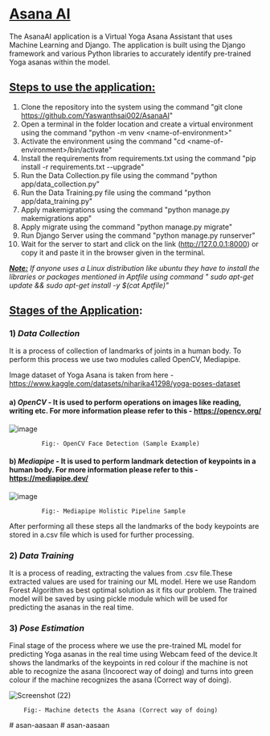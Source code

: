 # <b><u>Asana AI</u></b>

The AsanaAI application is a Virtual Yoga Asana Assistant that uses Machine Learning and Django. The application is built using the Django framework and various Python libraries to accurately identify pre-trained Yoga asanas within the model.

## <u>Steps to use the application:</u>
1. Clone the repository into the system using the command "git clone https://github.com/Yaswanthsai002/AsanaAI"
2. Open a terminal in the folder location and create a virtual environment using the command "python -m venv \<name-of-environment\>"
3. Activate the environment using the command "cd \<name-of-environment\>/bin/activate"
4. Install the requirements from requirements.txt using the command "pip install -r requirements.txt --upgrade"
5. Run the Data Collection.py file using the command "python app/data_collection.py"
6. Run the Data Training.py file using the command "python app/data_training.py"
7. Apply makemigrations using the command "python manage.py makemigrations app"
8. Apply migrate using the command "python manage.py migrate"
9. Run Django Server using the command "python manage.py runserver"
10. Wait for the server to start and click on the link (http://127.0.0.1:8000) or copy it and paste it in the browser given in the terminal.

<b><u><i><Note:></u></b> If anyone uses a Linux distribution like ubuntu they have to install the libraries or packages mentioned in Aptfile using command " sudo apt-get update && sudo apt-get install -y $(cat Aptfile)"</i>

## <u>Stages of the Application</u>:

### 1) <i>Data Collection</i>
It is a process of collection of landmarks of joints in a human body. To perform this process we use two modules called OpenCV, Mediapipe.

Image dataset of Yoga Asana is taken from here - https://www.kaggle.com/datasets/niharika41298/yoga-poses-dataset

#### a) <i>OpenCV</i> - It is used to perform operations on images like reading, writing etc. For more information please refer to this - https://opencv.org/

![image](https://user-images.githubusercontent.com/57896227/206229705-4bd49e14-af95-4cab-b230-89347905d041.png)
                                                    
             Fig:- OpenCV Face Detection (Sample Example)

#### b) <i>Mediapipe</i> - It is used to perform landmark detection of keypoints in a human body. For more information please refer to this - https://mediapipe.dev/

![image](https://user-images.githubusercontent.com/57896227/206228479-c8fd39f8-58a1-43de-8539-9c1f6e880caf.png)

             Fig:- Mediapipe Holistic Pipeline Sample
                                                     
After performing all these steps all the landmarks of the body keypoints are stored in a.csv file which is used for further processing.

### 2) <i>Data Training</i>
It is a process of reading, extracting the values from .csv file.These extracted values are used for training our ML model. Here we use Random Forest Algorithm as best optimal solution as it fits our problem. The trained model will be saved by using pickle module which will be used for predicting the asanas in the real time.

### 3) <i>Pose Estimation</i>
Final stage of the process where we use the pre-trained ML model for predicting Yoga asanas in the real time using Webcam feed of the device.It shows the landmarks of the keypoints in red colour if the machine is not able to recognize the asana (Incoorect way of doing) and turns into green colour if the machine recognizes the asana (Correct way of doing).

![Screenshot (22)](https://user-images.githubusercontent.com/57896227/230847947-3c60a91e-5788-4711-992c-b31d66deb1d2.png)

        Fig:- Machine detects the Asana (Correct way of doing)
#   a s a n - a a s a a n  
 #   a s a n - a a s a a n  
 